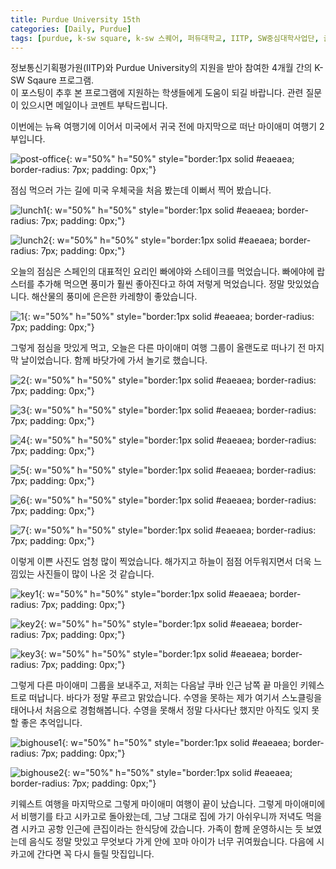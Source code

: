 ```yaml
---
title: Purdue University 15th
categories: [Daily, Purdue]
tags: [purdue, k-sw square, k-sw 스퀘어, 퍼듀대학교, IITP, SW중심대학사업단, 글로벌 교육]
---
```


정보통신기획평가원(IITP)와 Purdue University의 지원을 받아 참여한 4개월 간의 K-SW Sqaure 프로그램.  
이 포스팅이 추후 본 프로그램에 지원하는 학생들에게 도움이 되길 바랍니다. 관련 질문이 있으시면 메일이나 코멘트 부탁드립니다. 

이번에는 뉴욕 여행기에 이어서 미국에서 귀국 전에 마지막으로 떠난 마이애미 여행기 2부입니다.

![post-office](/assets/img/15th_week/post-office.jpeg){: w="50%" h="50%" style="border:1px solid #eaeaea; border-radius: 7px; padding: 0px;"}

점심 먹으러 가는 길에 미국 우체국을 처음 봤는데 이뻐서 찍어 봤습니다.

![lunch1](/assets/img/15th_week/lunch1.jpeg){: w="50%" h="50%" style="border:1px solid #eaeaea; border-radius: 7px; padding: 0px;"}

![lunch2](/assets/img/15th_week/lunch2.jpeg){: w="50%" h="50%" style="border:1px solid #eaeaea; border-radius: 7px; padding: 0px;"}

오늘의 점심은 스페인의 대표적인 요리인 빠에야와 스테이크를 먹었습니다. 빠에야에 랍스터를 추가해 먹으면 풍미가 훨씬 좋아진다고 하여 저렇게 먹었습니다. 정말 맛있었습니다. 해산물의 풍미에 은은한 카레향이 좋았습니다.

![1](/assets/img/15th_week/1.jpeg){: w="50%" h="50%" style="border:1px solid #eaeaea; border-radius: 7px; padding: 0px;"}

그렇게 점심을 맛있게 먹고, 오늘은 다른 마이애미 여행 그룹이 올랜도로 떠나기 전 마지막 날이었습니다. 함께 바닷가에 가서 놀기로 했습니다.

![2](/assets/img/15th_week/2.jpeg){: w="50%" h="50%" style="border:1px solid #eaeaea; border-radius: 7px; padding: 0px;"}

![3](/assets/img/15th_week/3.jpeg){: w="50%" h="50%" style="border:1px solid #eaeaea; border-radius: 7px; padding: 0px;"}

![4](/assets/img/15th_week/4.jpeg){: w="50%" h="50%" style="border:1px solid #eaeaea; border-radius: 7px; padding: 0px;"}

![5](/assets/img/15th_week/5.jpeg){: w="50%" h="50%" style="border:1px solid #eaeaea; border-radius: 7px; padding: 0px;"}

![6](/assets/img/15th_week/6.jpeg){: w="50%" h="50%" style="border:1px solid #eaeaea; border-radius: 7px; padding: 0px;"}

![7](/assets/img/15th_week/7.jpeg){: w="50%" h="50%" style="border:1px solid #eaeaea; border-radius: 7px; padding: 0px;"}

이렇게 이쁜 사진도 엄청 많이 찍었습니다. 해가지고 하늘이 점점 어두워지면서 더욱 느낌있는 사진들이 많이 나온 것 같습니다.

![key1](/assets/img/15th_week/key1.jpeg){: w="50%" h="50%" style="border:1px solid #eaeaea; border-radius: 7px; padding: 0px;"}

![key2](/assets/img/15th_week/key2.jpeg){: w="50%" h="50%" style="border:1px solid #eaeaea; border-radius: 7px; padding: 0px;"}

![key3](/assets/img/15th_week/key3.jpeg){: w="50%" h="50%" style="border:1px solid #eaeaea; border-radius: 7px; padding: 0px;"}

그렇게 다른 마이애미 그룹을 보내주고, 저희는 다음날 쿠바 인근 남쪽 끝 마을인 키웨스트로 떠납니다. 바다가 정말 푸르고 맑았습니다. 수영을 못하는 제가 여기서 스노클링을 태어나서 처음으로 경험해봅니다. 수영을 못해서 정말 다사다난 했지만 아직도 잊지 못할 좋은 추억입니다.

![bighouse1](/assets/img/15th_week/bighouse1.jpeg){: w="50%" h="50%" style="border:1px solid #eaeaea; border-radius: 7px; padding: 0px;"}

![bighouse2](/assets/img/15th_week/bighouse2.jpeg){: w="50%" h="50%" style="border:1px solid #eaeaea; border-radius: 7px; padding: 0px;"}

키웨스트 여행을 마지막으로 그렇게 마이애미 여행이 끝이 났습니다. 그렇게 마이애미에서 비행기를 타고 시카고로 돌아왔는데, 그냥 그대로 집에 가기 아쉬우니까 저녁도 먹을겸 시카고 공항 인근에 큰집이라는 한식당에 갔습니다. 가족이 함께 운영하시는 듯 보였는데 음식도 정말 맛있고 무엇보다 가게 안에 꼬마 아이가 너무 귀여웠습니다. 다음에 시카고에 간다면 꼭 다시 들릴 맛집입니다.